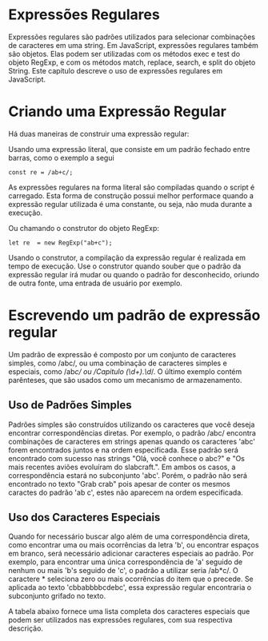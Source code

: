 # Expressões Regulares

Expressões regulares são padrões utilizados para selecionar combinações de caracteres em uma string. Em JavaScript, expressões regulares também são objetos. Elas podem ser utilizadas com os métodos exec e test do objeto RegExp, e com os métodos match, replace, search, e split do objeto String. Este capítulo descreve o uso de expressões regulares em JavaScript.

# Criando uma Expressão Regular

Há duas maneiras de construir uma expressão regular:

Usando uma expressão literal, que consiste em um padrão fechado entre barras, como o exemplo a segui

```
const re = /ab+c/;
```

As expressões regulares na forma literal são compiladas quando o script é carregado. Esta forma de construção possui melhor performace quando a expressão regular utilizada é uma constante, ou seja, não muda durante a execução.

Ou chamando o construtor do objeto RegExp:

```
let re  = new RegExp("ab+c");
```

Usando o construtor, a compilação da expressão regular é realizada em tempo de execução. Use o construtor quando souber que o padrão da expressão regular irá mudar ou quando o padrão for desconhecido, oriundo de outra fonte, uma entrada de usuário por exemplo.

# Escrevendo um padrão de expressão regular

Um padrão de expressão é composto por um conjunto de caracteres simples, como /abc/, ou uma combinação de caracteres simples e especiais, como /ab*c/ ou /Capitulo (\d+)\.\d*/. O último exemplo contém parênteses, que são usados como um mecanismo de armazenamento.

## Uso de Padrões Simples

Padrões simples são construídos utilizando os caracteres que você deseja encontrar correspondências diretas. Por exemplo, o padrão /abc/ encontra combinações de caracteres em strings apenas quando os caracteres 'abc' forem encontrados juntos e na ordem especificada. Esse padrão será encontrado com sucesso nas strings "Olá, você conhece o abc?" e "Os mais recentes aviões evoluíram do slabcraft.". Em ambos os casos, a correspondência estará no subconjunto 'abc'. Porém, o padrão não será encontrado no texto "Grab crab" pois apesar de conter os mesmos caractes do padrão 'ab c', estes não aparecem na ordem especificada.

## Uso dos Caracteres Especiais

Quando for necessário buscar algo além de uma correspondência direta, como encontrar uma ou mais ocorrências da letra 'b', ou encontrar espaços em branco, será necessário adicionar caracteres especiais ao padrão. Por exemplo, para encontrar uma única correspondência de 'a' seguido de nenhum ou mais 'b's seguido de 'c', o padrão a utilizar seria /ab*c/. O caractere * seleciona zero ou mais ocorrências do item que o precede. Se aplicada ao texto 'cbbabbbbcdebc', essa expressão regular encontraria o subconjunto grifado no texto.

A tabela abaixo fornece uma lista completa dos caracteres especiais que podem ser utilizados nas expressões regulares, com sua respectiva descrição.
